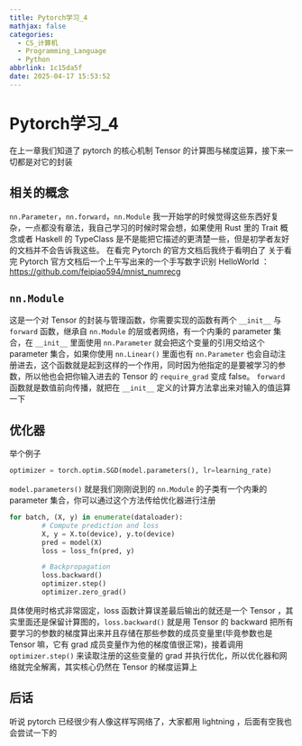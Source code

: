 ```yaml
---
title: Pytorch学习_4
mathjax: false
categories:
  - CS_计算机
  - Programming_Language
  - Python
abbrlink: 1c15da5f
date: 2025-04-17 15:53:52
---
```


# Pytorch学习_4
在上一章我们知道了 pytorch 的核心机制 Tensor 的计算图与梯度运算，接下来一切都是对它的封装

<!--more-->

## 相关的概念
`nn.Parameter`，`nn.forward`，`nn.Module`
我一开始学的时候觉得这些东西好复杂，一点都没有章法，我自己学习的时候时常会想，如果使用 Rust 里的 Trait 概念或者 Haskell 的 TypeClass 是不是能把它描述的更清楚一些，但是初学者友好的文档并不会告诉我这些。
在看完 Pytorch 的官方文档后我终于看明白了
关于看完 Pytorch 官方文档后一个上午写出来的一个手写数字识别 HelloWorld ：https://github.com/feipiao594/mnist_numrecg

## `nn.Module`
这是一个对 Tensor 的封装与管理函数，你需要实现的函数有两个 `__init__` 与 `forward` 函数，继承自 `nn.Module` 的层或者网络，有一个内秉的 parameter 集合，在 `__init__` 里面使用 `nn.Parameter` 就会把这个变量的引用交给这个 parameter 集合，如果你使用 `nn.Linear()` 里面也有 `nn.Parameter` 也会自动注册进去，这个函数就是起到这样的一个作用，同时因为他指定的是要被学习的参数，所以他也会把你输入进去的 Tensor 的 `require_grad` 变成 false。
`forward` 函数就是数值前向传播，就把在 `__init__` 定义的计算方法拿出来对输入的值运算一下 

## 优化器
举个例子
```python
optimizer = torch.optim.SGD(model.parameters(), lr=learning_rate)
```
`model.parameters()` 就是我们刚刚说到的 `nn.Module` 的子类有一个内秉的 parameter 集合，你可以通过这个方法传给优化器进行注册

```python
for batch, (X, y) in enumerate(dataloader):
        # Compute prediction and loss
        X, y = X.to(device), y.to(device)
        pred = model(X)
        loss = loss_fn(pred, y)

        # Backpropagation
        loss.backward()
        optimizer.step()
        optimizer.zero_grad()
```

具体使用时格式非常固定，loss 函数计算误差最后输出的就还是一个 Tensor ，其实里面还是保留计算图的，`loss.backward()` 就是用 Tensor 的 backward 把所有要学习的参数的梯度算出来并且存储在那些参数的成员变量里(毕竟参数也是 Tensor 嘛，它有 grad 成员变量作为他的梯度值很正常)，接着调用 `optimizer.step()` 来读取注册的这些变量的 grad 并执行优化，所以优化器和网络就完全解离，其实核心仍然在 Tensor 的梯度运算上

## 后话
听说 pytorch 已经很少有人像这样写网络了，大家都用 lightning ，后面有空我也会尝试一下的